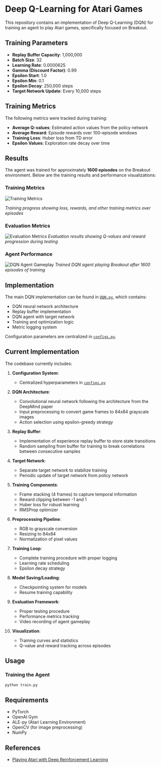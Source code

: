 # Deep Q-Learning for Atari Games

This repository contains an implementation of Deep Q-Learning (DQN) for training an agent to play Atari games, specifically focused on Breakout.

## Training Parameters

- **Replay Buffer Capacity**: 1,000,000
- **Batch Size**: 32
- **Learning Rate**: 0.0000625
- **Gamma (Discount Factor)**: 0.99
- **Epsilon Start**: 1.0
- **Epsilon Min**: 0.1
- **Epsilon Decay**: 250,000 steps
- **Target Network Update**: Every 10,000 steps

## Training Metrics

The following metrics were tracked during training:
- **Average Q-values**: Estimated action values from the policy network
- **Average Reward**: Episode rewards over 100-episode windows
- **Training Loss**: Huber loss from TD error
- **Epsilon Values**: Exploration rate decay over time

## Results

The agent was trained for approximately **1600 episodes** on the Breakout environment. Below are the training results and performance visualizations:

### Training Metrics
![Training Metrics](plots/training/training_metrics.png)

*Training progress showing loss, rewards, and other training metrics over episodes*

### Evaluation Metrics
![Evaluation Metrics](plots/evaluation/evaluation_metrics.png)
*Evaluation results showing Q-values and reward progression during testing*

### Agent Performance
![DQN Agent Gameplay](videos/DQN_Agent.gif)
*Trained DQN agent playing Breakout after 1600 episodes of training*

## Implementation

The main DQN implementation can be found in [`DQN.py`](DQN.py), which contains:
- DQN neural network architecture
- Replay buffer implementation
- DQN agent with target network
- Training and optimization logic
- Metric logging system

Configuration parameters are centralized in [`configs.py`](configs.py).

## Current Implementation

The codebase currently includes:

1. **Configuration System**:
   - Centralized hyperparameters in [`configs.py`](configs.py)

2. **DQN Architecture**:
   - Convolutional neural network following the architecture from the DeepMind paper
   - Input preprocessing to convert game frames to 84x84 grayscale images
   - Action selection using epsilon-greedy strategy

3. **Replay Buffer**:
   - Implementation of experience replay buffer to store state transitions
   - Random sampling from buffer for training to break correlations between consecutive samples

4. **Target Network**:
   - Separate target network to stabilize training
   - Periodic update of target network from policy network

5. **Training Components**:
   - Frame stacking (4 frames) to capture temporal information
   - Reward clipping between -1 and 1
   - Huber loss for robust learning
   - RMSProp optimizer

6. **Preprocessing Pipeline**:
   - RGB to grayscale conversion
   - Resizing to 84x84
   - Normalization of pixel values

7. **Training Loop**:
   - Complete training procedure with proper logging
   - Learning rate scheduling
   - Epsilon decay strategy

8. **Model Saving/Loading**:
   - Checkpointing system for models
   - Resume training capability

9. **Evaluation Framework**:
   - Proper testing procedure
   - Performance metrics tracking
   - Video recording of agent gameplay

10. **Visualization**:
    - Training curves and statistics
    - Q-value and reward tracking across episodes


## Usage

### Training the Agent

```bash
python train.py
```



## Requirements

- PyTorch
- OpenAI Gym
- ALE-py (Atari Learning Environment)
- OpenCV (for image preprocessing)
- NumPy

## References

- [Playing Atari with Deep Reinforcement Learning](https://arxiv.org/abs/1312.5602)
